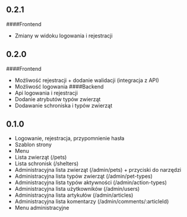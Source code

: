 ## 0.2.1
####Frontend
- Zmiany w widoku logowania i rejestracji

## 0.2.0
####Frontend
- Możliwość rejestracji + dodanie walidacji (integracja z API)
- Możliwość logowania 
####Backend
- Api logowania i rejestracji
- Dodanie atrybutów typów zwierząt
- Dodawanie schroniska i typów zwierząt

## 0.1.0
- Logowanie, rejestracja, przypomnienie hasła
- Szablon strony
- Menu
- Lista zwierząt (/pets)
- Lista schronisk (/shelters)
- Administracyjna lista zwierząt (/admin/pets) + przyciski do narzędzi
- Administracyjna lista typów zwierząt (/admin/pet-types)
- Administracyjna lista typów aktywności (/admin/action-types)
- Administracyjna lista użytkowników (/admin/users)
- Administracyjna lista artykułów (/admin/articles)
- Administracyjna lista komentarzy (/admin/comments/:articleId)
- Menu administracyjne

